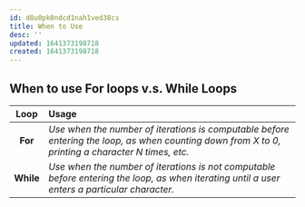 ```yaml
---
id: d8u0pk0ndcd1nah1ved38cs
title: When to Use
desc: ''
updated: 1641373198718
created: 1641373198718
---
```



## When to use For loops v.s. While Loops

|    Loop   | Usage                                                                                                                                             |
| :-------: | :------------------------------------------------------------------------------------------------------------------------------------------------ |
|  **For**  | _Use when the number of iterations is computable before entering the loop, as when counting down from X to 0, printing a character N times, etc._ |
| **While** | _Use when the number of iterations is not computable before entering the loop, as when iterating until a user enters a particular character._     |
